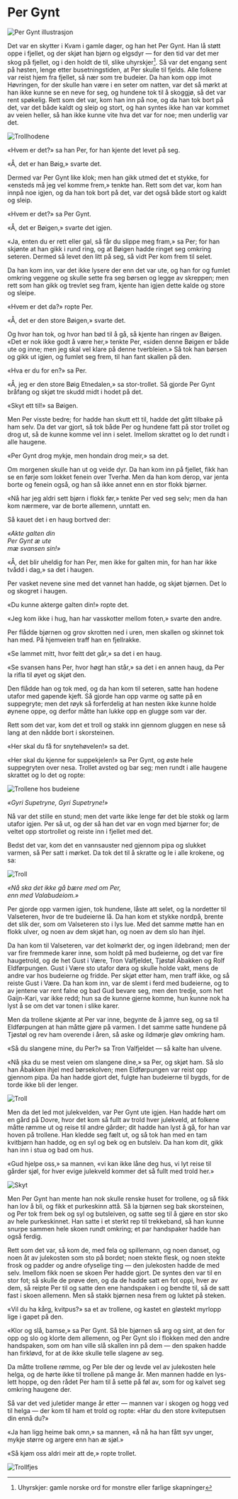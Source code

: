 # Per Gynt

![Per Gynt illustrasjon](./pg1.png)

Det var en skytter i Kvam i gamle dager, og han het Per Gynt. Han lå støtt oppe i fjellet, og der skjøt han bjørn og elgsdyr — for den tid var det mer skog på fjellet, og i den holdt de til, slike uhyrskjer[^1]. Så var det engang sent på høsten, lenge etter busetningstiden, at Per skulle til fjelds. Alle folkene var reist hjem fra fjellet, så nær som tre budeier. Da han kom opp imot Høvringen, for der skulle han være i en seter om natten, var det så mørkt at han ikke kunne se en neve for seg, og hundene tok til å skoggjø, så det var rent spøkelig. Rett som det var, kom han inn på noe, og da han tok bort på det, var det både kaldt og sleip og stort, og han syntes ikke han var kommet av veien heller, så han ikke kunne vite hva det var for noe; men underlig var det.

![Trollhodene](./pg2.png)

«Hvem er det?» sa han Per, for han kjente det levet på seg.

«Å, det er han Bøig,» svarte det.

Dermed var Per Gynt like klok; men han gikk utmed det et stykke, for «ensteds må jeg vel komme frem,» tenkte han. Rett som det var, kom han innpå noe igjen, og da han tok bort på det, var det også både stort og kaldt og sleip.

«Hvem er det?» sa Per Gynt.

«Å, det er Bøigen,» svarte det igjen.

«Ja, enten du er rett eller gal, så får du slippe meg fram,» sa Per; for han skjønte at han gikk i rund ring, og at Bøigen hadde ringet seg omkring seteren. Dermed så levet den litt på seg, så vidt Per kom frem til selet.

Da han kom inn, var det ikke lysere der enn det var ute, og han for og fumlet omkring veggene og skulle sette fra seg børsen og legge av skreppen; men rett som han gikk og trevlet seg fram, kjente han igjen dette kalde og store og sleipe.

«Hvem er det da?» ropte Per.

«Å, det er den store Bøigen,» svarte det.

Og hvor han tok, og hvor han bød til å gå, så kjente han ringen av Bøigen. «Det er nok ikke godt å være her,» tenkte Per, «siden denne Bøigen er både ute og inne; men jeg skal vel klare på denne tverbleien.» Så tok han børsen og gikk ut igjen, og fumlet seg frem, til han fant skallen på den.

«Hva er du for en?» sa Per.

«Å, jeg er den store Bøig Etnedalen,» sa stor-trollet. Så gjorde Per Gynt bråfang og skjøt tre skudd midt i hodet på det.

«Skyt ett til!» sa Bøigen.

Men Per visste bedre; for hadde han skutt ett til, hadde det gått tilbake på ham selv. Da det var gjort, så tok både Per og hundene fatt på stor trollet og drog ut, så de kunne komme vel inn i selet. Imellom skrattet og lo det rundt i alle haugene.

«Per Gynt drog mykje, men hondain drog meir,» sa det.

Om morgenen skulle han ut og veide dyr. Da han kom inn på fjellet, fikk han se en førje som lokket fenein over Tverhø. Men da han kom derop, var jenta borte og fenein også, og han så ikke annet enn en stor flokk bjørner.

«Nå har jeg aldri sett bjørn i flokk før,» tenkte Per ved seg selv; men da han kom nærmere, var de borte allemenn, unntatt en.

Så kauet det i en haug bortved der:

_«Akte galten din_  
_Per Gynt æ ute_  
_mæ svansen sin!»_

«Å, det blir uheldig for han Per, men ikke for galten min, for han har ikke tvådd i dag,» sa det i haugen.

Per vasket nevene sine med det vannet han hadde, og skjøt bjørnen. Det lo og skogret i haugen.

«Du kunne akterge galten din!» ropte det.

«Jeg kom ikke i hug, han har vasskotter mellom foten,» svarte den andre.

Per flådde bjørnen og grov skrotten ned i uren, men skallen og skinnet tok han med. På hjemveien traff han en fjellrakke.

«Se lammet mitt, hvor feitt det går,» sa det i en haug.

«Se svansen hans Per, hvor høgt han står,» sa det i en annen haug, da Per la rifla til øyet og skjøt den.

Den flådde han og tok med, og da han kom til seteren, satte han hodene utafor med gapende kjeft. Så gjorde han opp varme og satte på en suppegryte; men det røyk så forferdelig at han nesten ikke kunne holde øynene oppe, og derfor måtte han lukke opp en glugge som var der.

Rett som det var, kom det et troll og stakk inn gjennom gluggen en nese så lang at den nådde bort i skorsteinen.

«Her skal du få for snytehøvelen!» sa det.

«Her skal du kjenne for suppekjelen!» sa Per Gynt, og øste hele suppegryten over nesa. Trollet avsted og bar seg; men rundt i alle haugene skrattet og lo det og ropte:

![Trollene hos budeiene](./pg3.png)

_«Gyri Supetryne, Gyri Supetryne!»_

Nå var det stille en stund; men det varte ikke lenge før det ble stokk og larm utafor igjen. Per så ut, og der så han det var en vogn med bjørner for; de veltet opp stortrollet og reiste inn i fjellet med det.

Bedst det var, kom det en vannsauster ned gjennom pipa og slukket varmen, så Per satt i mørket. Da tok det til å skratte og le i alle krokene, og sa:

![Troll](./pg4.png)

_«Nå ska det ikke gå bære med om Per,_  
_enn med Valabudeiom.»_

Per gjorde opp varmen igjen, tok hundene, låste att selet, og la nordetter til Valseteren, hvor de tre budeierne lå. Da han kom et stykke nordpå, brente det slik der, som om Valseteren sto i lys lue. Med det samme møtte han en flokk ulver, og noen av dem skjøt han, og noen av dem slo han ihjel.

Da han kom til Valseteren, var det kolmørkt der, og ingen ildebrand; men der var fire fremmede karer inne, som holdt på med budeierne, og det var fire haugetrold, og de het Gust i Være, Tron Valfjeldet, Tjøstøl Åbakken og Rolf Eldførpungen. Gust i Være sto utafor døra og skulle holde vakt, mens de andre var hos budeierne og fridde. Per skjøt etter ham, men traff ikke, og så reiste Gust i Være. Da han kom inn, var de slemt i ferd med budeierne, og to av jentene var rent falne og bad Gud bevare seg, men den tredje, som het Gaijn-Kari, var ikke redd; hun sa de kunne gjerne komme, hun kunne nok ha lyst å se om det var tonen i slike karer.

Men da trollene skjønte at Per var inne, begynte de å jamre seg, og sa til Eldførpungen at han måtte gjøre på varmen. I det samme satte hundene på Tjøstøl og rev ham overende i åren, så aske og ildmørje gløv omkring ham.

«Så du slangene mine, du Per?» sa Tron Valfjeldet — så kalte han ulvene.

«Nå ska du se mest veien om slangene dine,» sa Per, og skjøt ham. Så slo han Åbakken ihjel med børsekolven; men Eldførpungen var reist opp gjennom pipa. Da han hadde gjort det, fulgte han budeierne til bygds, for de torde ikke bli der lenger.

![Troll](./pg5.png)

Men da det led mot julekvelden, var Per Gynt ute igjen. Han hadde hørt om en gård på Dovre, hvor det kom så fullt av trold hver julekveld, at folkene måtte rømme ut og reise til andre gårder; dit hadde han lyst å gå, for han var hoven på trollene. Han kledde seg fælt ut, og så tok han med en tam kvitbjørn han hadde, og en syl og bek og en butsleiv. Da han kom dit, gikk han inn i stua og bad om hus.

«Gud hjelpe oss,» sa mannen, «vi kan ikke låne deg hus, vi lyt reise til gårder sjøl, for hver evige julekveld kommer det så fullt med trold her.»

![Skyt](./pg6.png)

Men Per Gynt han mente han nok skulle renske huset for trollene, og så fikk han lov å bli, og fikk et purkeskinn attå. Så la bjørnen seg bak skorsteinen, og Per tok frem bek og syl og butsleiven, og satte seg til å gjøre en stor sko av hele purkeskinnet. Han satte i et sterkt rep til trekkeband, så han kunne snurpe sammen hele skoen rundt omkring; et par handspaker hadde han også ferdig.

Rett som det var, så kom de, med fela og spillemann, og noen danset, og noen åt av julekosten som sto på bordet; noen stekte flesk, og noen stekte frosk og padder og andre ofyselige ting — den julekosten hadde de med selv. Imellom fikk noen se skoen Per hadde gjort. De syntes den var til en stor fot; så skulle de prøve den, og da de hadde satt en fot oppi, hver av dem, så reipte Per til og satte den ene handspaken i og bendte til, så de satt fast i skoen allemenn. Men så stakk bjørnen nesa frem og luktet på steken.

«Vil du ha kårg, kvitpus?» sa et av trollene, og kastet en gløstekt myrlopp lige i gapet på den.

«Klor og slå, bamse,» sa Per Gynt. Så ble bjørnen så arg og sint, at den for opp og slo og klorte dem allemenn, og Per Gynt slo i flokken med den andre handspaken, som om han ville slå skallen inn på dem — den spaken hadde han firkløvd, for at de ikke skulle telle slagene av seg.

Da måtte trollene rømme, og Per ble der og levde vel av julekosten hele helga, og de hørte ikke til trollene på mange år. Men mannen hadde en lys-lett hoppe, og den rådet Per ham til å sette på føl av, som for og kalvet seg omkring haugene der.

Så var det ved juletider mange år etter — mannen var i skogen og hogg ved til helga — der kom til ham et trold og ropte: «Har du den store kviteputsen din ennå du?»

«Ja han ligg heime bak omn,» sa mannen, «å nå ha han fått syv unger, mykje større og argere enn han æ sjøl.»

«Så kjøm oss aldri meir att de,» ropte trollet.

![Trollfjes](./pg7.png)

[^1]: Uhyrskjer: gamle norske ord for monstre eller farlige skapninger


